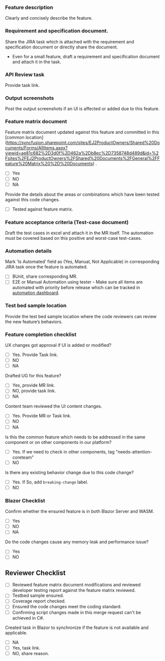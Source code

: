 ### Feature description
Clearly and concisely describe the feature.

### Requirement and specification document.
Share the JIRA task which is attached with the requirement and specification document or directly share the document. 
- Even for a small feature, draft a requirement and specification document and attach it in the task.  

### API Review task
Provide task link.

### Output screenshots
Post the output screenshots if an UI is affected or added due to this feature.

### Feature matrix document

Feature matrix document updated against this feature and committed in this [common location] (https://syncfusion.sharepoint.com/sites/EJ2ProductOwners/Shared%20Documents/Forms/AllItems.aspx?viewid=ae81c682%2D3d0f%2D462a%2Db8ec%2D7358748d489d&id=%2Fsites%2FEJ2ProductOwners%2FShared%20Documents%2FGeneral%2FFeature%20Matrix%20%2D%20Documents) . 
* [ ] Yes
* [ ] NO
* [ ] NA

Provide the details about the areas or combinations which have been tested against this code changes.
* [ ]  Tested against feature matrix.

### Feature acceptance criteria (Test-case document)
Draft the test cases in excel and attach it in the MR itself. The automation must be covered based on this positive and worst-case test-cases.   

### Automation details
Mark 'Is Automated' field as (Yes, Manual, Not Applicable) in corresponding JIRA task once the feature is automated. 
* [ ] BUnit, share corresponding MR.
* [ ] E2E or Manual Automation using tester - Make sure all items are automated with priority before release which can be tracked in [automation dashboard](https://syncfusion.atlassian.net/secure/Dashboard.jspa?selectPageId=43396).

### Test bed sample location
Provide the test bed sample location where the code reviewers can review the new feature’s behaviors. 
 
### Feature completion checklist

UX changes got approval if UI is added or modified?
* [ ] Yes. Provide Task link.
* [ ] NO
* [ ] NA

Drafted UG for this feature?
* [ ] Yes, provide MR link.
* [ ] NO, provide task link.
* [ ] NA

 Content team reviewed the UI content changes.
* [ ] Yes. Provide MR or Task link.
* [ ] NO
* [ ] NA

 Is this the common feature which needs to be addressed in the same component or on other components in our platform? 
* [ ]  Yes. If we need to check in other components, tag "needs-attention-coreteam" 
* [ ]  NO

Is there any existing behavior change due to this code change?
* [ ]  Yes. If So, add `breaking-change` label.
* [ ]  NO

### Blazor Checklist
Confirm whether the ensured feature is in both Blazor Server and WASM.
* [ ] Yes
* [ ] NO
* [ ] NA

Do the code changes cause any memory leak and performance issue?
* [ ] Yes
* [ ] NO

## Reviewer Checklist
* [ ]  Reviewed feature matrix document modifications and reviewed developer testing report against the feature matrix reviewed.
* [ ]  Testbed sample ensured.
* [ ]  Coverage report checked.
* [ ]  Ensured the code changes meet the coding standard.
* [ ]  Confirming script changes made in this merge request can't be achieved in C#. 

Created task in Blazor to synchronize if the feature is not available and applicable.
* [ ] NA
* [ ] Yes, task link.
* [ ] NO, share reason.